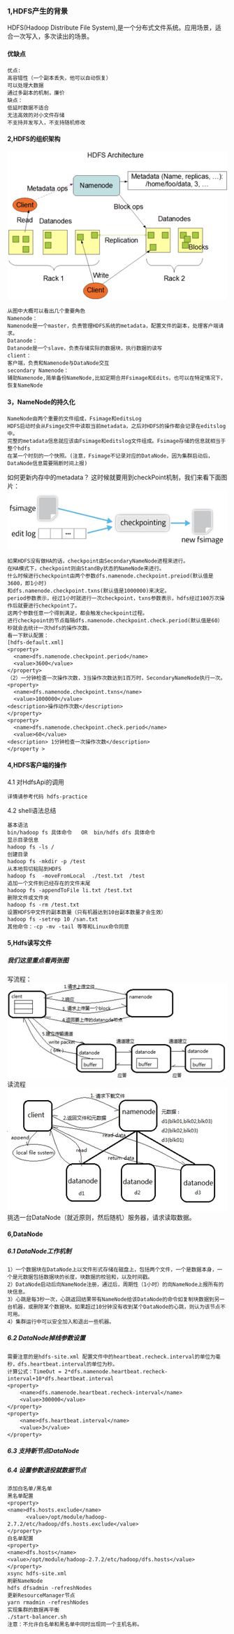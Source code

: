 ### 1,HDFS产生的背景
HDFS(Hadoop Distribute File System),是一个分布式文件系统。应用场景，适合一次写入，多次读出的场景。
#### 优缺点 
```
优点:
高容错性（一个副本丢失，他可以自动恢复）
可以处理大数据
通过多副本的机制，廉价
缺点：
低延时数据不适合
无法高效的对小文件存储
不支持并发写入，不支持随机修改
```
#### 2,HDFS的组织架构

![hdfs架构图](../doc/img/hdfs.jpg)
```
从图中大概可以看出几个重要角色
Namenode：
Namenode是一个master，负责管理HDFS系统的metadata，配置文件的副本，处理客户端请求。
Datanode：
Datanode是一个slave，负责存储实际的数据块，执行数据的读写
client：
客户端，负责和Namenode与DataNode交互
secondary Namenode：
辅助Namenode,简单备份NameNode,比如定期合并Fsimage和Edits，也可以在特定情况下，恢复NameNode
```
#### 3，NameNode的持久化
```
NameNode由两个重要的文件组成，Fsimage和editsLog
HDFS启动时会从Fsimge文件中读取当前metadata，之后对HDFS的操作都会记录在editslog中。
完整的metadata信息就应该由Fsimage和editslog文件组成。Fsimage存储的信息就相当于整个hdfs
在某一个时刻的一个快照。(注意，Fsimage不记录对应的DataNode，因为集群启动后，DataNode信息需要隔断时间上报)
```
如何更新内存中的metadata？
这时候就要用到checkPoint机制，我们来看下面图片：
![checkPoint图](../doc/img/checkPoint.jpg)
```
如果HDFS没有做HA的话，checkpoint由SecondaryNameNode进程来进行。
在HA模式下，checkpoint则由StandBy状态的NameNode来进行。
什么时候进行checkpoint由两个参数dfs.namenode.checkpoint.preiod(默认值是3600，即1小时)
和dfs.namenode.checkpoint.txns(默认值是1000000)来决定。
period参数表示，经过1小时就进行一次checkpoint，txns参数表示，hdfs经过100万次操作后就要进行checkpoint了。
这两个参数任意一个得到满足，都会触发checkpoint过程。
进行checkpoint的节点每隔dfs.namenode.checkpoint.check.period(默认值是60）秒就会去统计一次hdfs的操作次数。
看一下默认配置：
[hdfs-default.xml]
<property>
  <name>dfs.namenode.checkpoint.period</name>
  <value>3600</value>
</property>
（2）一分钟检查一次操作次数，3当操作次数达到1百万时，SecondaryNameNode执行一次。
<property>
  <name>dfs.namenode.checkpoint.txns</name>
  <value>1000000</value>
<description>操作动作次数</description>
</property>
<property>
  <name>dfs.namenode.checkpoint.check.period</name>
  <value>60</value>
<description> 1分钟检查一次操作次数</description>
</property >
```
#### 4,HDFS客户端的操作
4.1 对HdfsApi的调用
``` 
详情请参考代码 hdfs-practice
```
4.2 shell语法总结
```
基本语法
bin/hadoop fs 具体命令   OR  bin/hdfs dfs 具体命令
显示目录信息
hadoop fs -ls /
创建目录
hadoop fs -mkdir -p /test
从本地剪切粘贴到HDFS
hadoop fs  -moveFromLocal  ./test.txt  /test
追加一个文件到已经存在的文件末尾
hadoop fs -appendToFile li.txt /test.txt  
删除文件或文件夹
hadoop fs -rm /test.txt
设置HDFS中文件的副本数量（只有机器达到10台副本数量才会生效）
hadoop fs -setrep 10 /san.txt
其他命令：-cp -mv -tail 等等和Linux命令同意
```
#### 5,Hdfs读写文件
##### 我们这里重点看两张图  
写流程：
![写流程图](../doc/img/hdfs-write.jpg)
读流程
![写流程图](../doc/img/hdfs-read.png)
挑选一台DataNode（就近原则，然后随机）服务器，请求读取数据。
#### 6,DataNode
##### 6.1 DataNode工作机制  
```
1）一个数据块在DataNode上以文件形式存储在磁盘上，包括两个文件，一个是数据本身，一个是元数据包括数据块的长度，块数据的校验和，以及时间戳。
2）DataNode启动后向NameNode注册，通过后，周期性（1小时）的向NameNode上报所有的块信息。
3）心跳是每3秒一次，心跳返回结果带有NameNode给该DataNode的命令如复制块数据到另一台机器，或删除某个数据块。如果超过10分钟没有收到某个DataNode的心跳，则认为该节点不可用。
4）集群运行中可以安全加入和退出一些机器。
```
##### 6.2 DataNode掉线参数设置
```
需要注意的是hdfs-site.xml 配置文件中的heartbeat.recheck.interval的单位为毫秒，dfs.heartbeat.interval的单位为秒。
计算公式：TimeOut = 2*dfs.namenode.heartbeat.recheck-interval+10*dfs.heartbeat.interval
<property>
    <name>dfs.namenode.heartbeat.recheck-interval</name>
    <value>300000</value>
</property>
<property>
    <name>dfs.heartbeat.interval</name>
    <value>3</value>
</property>
```
##### 6.3 支持新节点DataNode
##### 6.4 设置参数退役就数据节点
```
添加白名单/黑名单
黑名单配置
<property>
<name>dfs.hosts.exclude</name>
      <value>/opt/module/hadoop-2.7.2/etc/hadoop/dfs.hosts.exclude</value>
</property>
白名单配置
<property>
<name>dfs.hosts</name>
<value>/opt/module/hadoop-2.7.2/etc/hadoop/dfs.hosts</value>
</property>
xsync hdfs-site.xml
刷新NameNode
hdfs dfsadmin -refreshNodes
更新ResourceManager节点
yarn rmadmin -refreshNodes
实现集群的数据再平衡
./start-balancer.sh
注意：不允许白名单和黑名单中同时出现同一个主机名称。
```